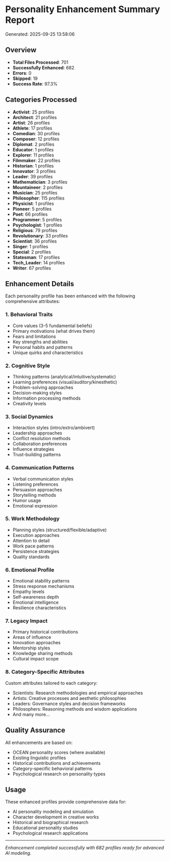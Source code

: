 
# Personality Enhancement Summary Report

Generated: 2025-09-25 13:58:06

## Overview
- **Total Files Processed**: 701
- **Successfully Enhanced**: 682
- **Errors**: 0
- **Skipped**: 19
- **Success Rate**: 97.3%

## Categories Processed
- **Activist**: 25 profiles
- **Architect**: 21 profiles
- **Artist**: 26 profiles
- **Athlete**: 17 profiles
- **Comedian**: 30 profiles
- **Composer**: 12 profiles
- **Diplomat**: 2 profiles
- **Educator**: 1 profiles
- **Explorer**: 11 profiles
- **Filmmaker**: 22 profiles
- **Historian**: 1 profiles
- **Innovator**: 3 profiles
- **Leader**: 39 profiles
- **Mathematician**: 3 profiles
- **Mountaineer**: 2 profiles
- **Musician**: 25 profiles
- **Philosopher**: 115 profiles
- **Physicist**: 1 profiles
- **Pioneer**: 5 profiles
- **Poet**: 66 profiles
- **Programmer**: 5 profiles
- **Psychologist**: 1 profiles
- **Religious**: 79 profiles
- **Revolutionary**: 33 profiles
- **Scientist**: 36 profiles
- **Singer**: 1 profiles
- **Special**: 2 profiles
- **Statesman**: 17 profiles
- **Tech_Leader**: 14 profiles
- **Writer**: 67 profiles


## Enhancement Details

Each personality profile has been enhanced with the following comprehensive attributes:

### 1. Behavioral Traits
- Core values (3-5 fundamental beliefs)
- Primary motivations (what drives them)
- Fears and limitations
- Key strengths and abilities
- Personal habits and patterns
- Unique quirks and characteristics

### 2. Cognitive Style
- Thinking patterns (analytical/intuitive/systematic)
- Learning preferences (visual/auditory/kinesthetic)
- Problem-solving approaches
- Decision-making styles
- Information processing methods
- Creativity levels

### 3. Social Dynamics
- Interaction styles (intro/extro/ambivert)
- Leadership approaches
- Conflict resolution methods
- Collaboration preferences
- Influence strategies
- Trust-building patterns

### 4. Communication Patterns
- Verbal communication styles
- Listening preferences
- Persuasion approaches
- Storytelling methods
- Humor usage
- Emotional expression

### 5. Work Methodology
- Planning styles (structured/flexible/adaptive)
- Execution approaches
- Attention to detail
- Work pace patterns
- Persistence strategies
- Quality standards

### 6. Emotional Profile
- Emotional stability patterns
- Stress response mechanisms
- Empathy levels
- Self-awareness depth
- Emotional intelligence
- Resilience characteristics

### 7. Legacy Impact
- Primary historical contributions
- Areas of influence
- Innovation approaches
- Mentorship styles
- Knowledge sharing methods
- Cultural impact scope

### 8. Category-Specific Attributes
Custom attributes tailored to each category:
- Scientists: Research methodologies and empirical approaches
- Artists: Creative processes and aesthetic philosophies
- Leaders: Governance styles and decision frameworks
- Philosophers: Reasoning methods and wisdom applications
- And many more...

## Quality Assurance

All enhancements are based on:
- OCEAN personality scores (where available)
- Existing linguistic profiles
- Historical contributions and achievements
- Category-specific behavioral patterns
- Psychological research on personality types

## Usage

These enhanced profiles provide comprehensive data for:
- AI personality modeling and simulation
- Character development in creative works
- Historical and biographical research
- Educational personality studies
- Psychological research applications

---
*Enhancement completed successfully with 682 profiles ready for advanced AI modeling.*
